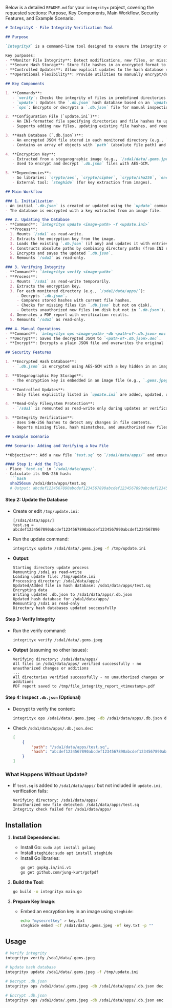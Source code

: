 Below is a detailed `README.md` for your `integrityx` project, covering the requested sections: Purpose, Key Components, Main Workflow, Security Features, and Example Scenario.

```markdown
# IntegrityX - File Integrity Verification Tool

## Purpose

`IntegrityX` is a command-line tool designed to ensure the integrity of files in specified directories on a Linux system, particularly for critical system directories mounted on `/sda1`. It achieves this by maintaining an encrypted database (`.db.json`) of file hashes and providing commands to update and verify these hashes against the actual files on disk. The tool is intended for system administrators or security professionals who need to detect unauthorized changes, additions, or deletions in protected directories.

Key purposes:
- **Monitor File Integrity**: Detect modifications, new files, or missing files in critical directories.
- **Secure Hash Storage**: Store file hashes in an encrypted format to prevent tampering.
- **Controlled Updates**: Allow explicit updates to the hash database via a configuration file (`update.ini`).
- **Operational Flexibility**: Provide utilities to manually encrypt/decrypt the hash database for inspection or modification.

## Key Components

1. **Commands**:
   - `verify`: Checks the integrity of files in predefined directories against their stored hashes.
   - `update`: Updates the `.db.json` hash database based on an `update.ini` file.
   - `ops`: Encrypts or decrypts a `.db.json` file for manual inspection or modification.

2. **Configuration File (`update.ini`)**:
   - An INI-formatted file specifying directories and file hashes to update in `.db.json`.
   - Supports adding new files, updating existing file hashes, and removing file entries.

3. **Hash Database (`.db.json`)**:
   - An encrypted JSON file stored in each monitored directory (e.g., `/sda1/data/apps/.db.json`).
   - Contains an array of objects with `path` (absolute file path) and `hash` (SHA-256 hash).

4. **Encryption Key**:
   - Extracted from a steganographic image (e.g., `/sda1/data/.gems.jpeg`) using `steghide`.
   - Used to encrypt and decrypt `.db.json` files with AES-GCM.

5. **Dependencies**:
   - Go libraries: `crypto/aes`, `crypto/cipher`, `crypto/sha256`, `encoding/json`, `gopkg.in/ini.v1`, `github.com/jung-kurt/gofpdf`.
   - External tool: `steghide` (for key extraction from images).

## Main Workflow

### 1. Initialization
- An initial `.db.json` is created or updated using the `update` command with an `update.ini` file specifying file paths and their hashes.
- The database is encrypted with a key extracted from an image file.

### 2. Updating the Database
- **Command**: `integrityx update <image-path> -f <update.ini>`
- **Process**:
  1. Mounts `/sda1` as read-write.
  2. Extracts the encryption key from the image.
  3. Loads the existing `.db.json` (if any) and updates it with entries from `update.ini`.
  4. Constructs absolute paths by combining directory paths (from INI sections) with file names.
  5. Encrypts and saves the updated `.db.json`.
  6. Remounts `/sda1` as read-only.

### 3. Verifying Integrity
- **Command**: `integrityx verify <image-path>`
- **Process**:
  1. Mounts `/sda1` as read-write temporarily.
  2. Extracts the encryption key.
  3. For each monitored directory (e.g., `/sda1/data/apps/`):
     - Decrypts `.db.json`.
     - Compares stored hashes with current file hashes.
     - Checks for missing files (in `.db.json` but not on disk).
     - Detects unauthorized new files (on disk but not in `.db.json`).
  4. Generates a PDF report with verification results.
  5. Remounts `/sda1` as read-only.

### 4. Manual Operations
- **Command**: `integrityx ops <image-path> -db <path-of-.db.json> enc|dec`
- **Decrypt**: Saves the decrypted JSON to `<path-of-.db.json>.dec`.
- **Encrypt**: Encrypts a plain JSON file and overwrites the original `.db.json`.

## Security Features

1. **Encrypted Hash Database**:
   - `.db.json` is encrypted using AES-GCM with a key hidden in an image, preventing unauthorized access or tampering.

2. **Steganographic Key Storage**:
   - The encryption key is embedded in an image file (e.g., `.gems.jpeg`) and extracted using `steghide`, adding a layer of obscurity.

3. **Controlled Updates**:
   - Only files explicitly listed in `update.ini` are added, updated, or removed from `.db.json`, preventing automatic inclusion of unauthorized files.

4. **Read-Only Filesystem Protection**:
   - `/sda1` is remounted as read-write only during updates or verification, then reverted to read-only, minimizing the window for unauthorized modifications.

5. **Integrity Verification**:
   - Uses SHA-256 hashes to detect any changes in file contents.
   - Reports missing files, hash mismatches, and unauthorized new files.

## Example Scenario

### Scenario: Adding and Verifying a New File

**Objective**: Add a new file `test.sq` to `/sda1/data/apps/` and ensure it’s recognized by the integrity check.

#### Step 1: Add the File
- Place `test.sq` in `/sda1/data/apps/`.
- Calculate its SHA-256 hash:
  ```bash
  sha256sum /sda1/data/apps/test.sq
  # Output: abcdef1234567890abcdef1234567890abcdef1234567890abcdef1234567890  /sda1/data/apps/test.sq
  ```

#### Step 2: Update the Database
- Create or edit `/tmp/update.ini`:
  ```
  [/sda1/data/apps/]
  test.sq = abcdef1234567890abcdef1234567890abcdef1234567890abcdef1234567890
  ```
- Run the update command:
  ```bash
  integrityx update /sda1/data/.gems.jpeg -f /tmp/update.ini
  ```
- **Output**:
  ```
  Starting directory update process
  Remounting /sda1 as read-write
  Loading update file: /tmp/update.ini
  Processing directory: /sda1/data/apps/
  Updated/Added file in hash database: /sda1/data/apps/test.sq
  Encrypting data
  Writing updated .db.json to /sda1/data/apps/.db.json
  Updated hash database for /sda1/data/apps/
  Remounting /sda1 as read-only
  Directory hash databases updated successfully
  ```

#### Step 3: Verify Integrity
- Run the verify command:
  ```bash
  integrityx verify /sda1/data/.gems.jpeg
  ```
- **Output** (assuming no other issues):
  ```
  Verifying directory: /sda1/data/apps/
  All files in /sda1/data/apps/ verified successfully - no unauthorized changes or additions
  ...
  All directories verified successfully - no unauthorized changes or additions
  PDF report saved to /tmp/file_integrity_report_<timestamp>.pdf
  ```

#### Step 4: Inspect `.db.json` (Optional)
- Decrypt to verify the content:
  ```bash
  integrityx ops /sda1/data/.gems.jpeg -db /sda1/data/apps/.db.json dec
  ```
- Check `/sda1/data/apps/.db.json.dec`:
  ```json
  [
      {
          "path": "/sda1/data/apps/test.sq",
          "hash": "abcdef1234567890abcdef1234567890abcdef1234567890abcdef1234567890"
      }
  ]
  ```

### What Happens Without Update?
- If `test.sq` is added to `/sda1/data/apps/` but not included in `update.ini`, verification fails:
  ```
  Verifying directory: /sda1/data/apps/
  Unauthorized new file detected: /sda1/data/apps/test.sq
  Integrity check failed for /sda1/data/apps/
  ```

## Installation

1. **Install Dependencies**:
   - Install Go: `sudo apt install golang`
   - Install `steghide`: `sudo apt install steghide`
   - Install Go libraries:
     ```bash
     go get gopkg.in/ini.v1
     go get github.com/jung-kurt/gofpdf
     ```

2. **Build the Tool**:
   ```bash
   go build -o integrityx main.go
   ```

3. **Prepare Key Image**:
   - Embed an encryption key in an image using `steghide`:
     ```bash
     echo "mysecretkey" > key.txt
     steghide embed -cf /sda1/data/.gems.jpeg -ef key.txt -p ""
     ```

## Usage

```bash
# Verify integrity
integrityx verify /sda1/data/.gems.jpeg

# Update hash database
integrityx update /sda1/data/.gems.jpeg -f /tmp/update.ini

# Decrypt .db.json
integrityx ops /sda1/data/.gems.jpeg -db /sda1/data/apps/.db.json dec

# Encrypt .db.json
integrityx ops /sda1/data/.gems.jpeg -db /sda1/data/apps/.db.json enc
```
